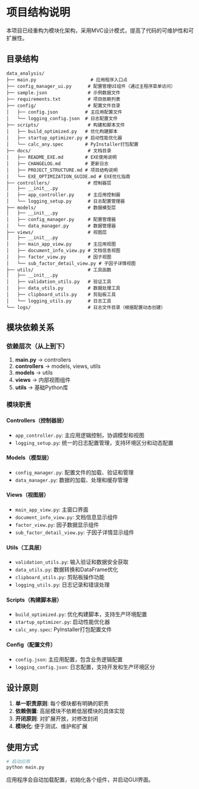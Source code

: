 # 项目结构说明

本项目已经重构为模块化架构，采用MVC设计模式，提高了代码的可维护性和可扩展性。

## 目录结构

```
data_analysis/
├── main.py                    # 应用程序入口点
├── config_manager_ui.py      # 配置管理UI组件（通过主程序菜单访问）
├── sample.json               # 示例数据文件
├── requirements.txt          # 项目依赖列表
├── config/                   # 配置文件目录
│   ├── config.json          # 主应用配置文件
│   └── logging_config.json  # 日志配置文件
├── scripts/                  # 构建和脚本文件
│   ├── build_optimized.py   # 优化构建脚本
│   ├── startup_optimizer.py # 启动性能优化器
│   └── calc_any.spec        # PyInstaller打包配置
├── docs/                     # 文档目录
│   ├── README_EXE.md        # EXE使用说明
│   ├── CHANGELOG.md         # 更新日志
│   ├── PROJECT_STRUCTURE.md # 项目结构说明
│   └── EXE_OPTIMIZATION_GUIDE.md # EXE优化指南
├── controllers/              # 控制器层
│   ├── __init__.py
│   ├── app_controller.py     # 主应用控制器
│   └── logging_setup.py      # 日志配置管理器
├── models/                   # 数据模型层
│   ├── __init__.py
│   ├── config_manager.py     # 配置管理器
│   └── data_manager.py       # 数据管理器
├── views/                    # 视图层
│   ├── __init__.py
│   ├── main_app_view.py      # 主应用视图
│   ├── document_info_view.py # 文档信息视图
│   ├── factor_view.py        # 因子视图
│   └── sub_factor_detail_view.py # 子因子详情视图
├── utils/                    # 工具函数
│   ├── __init__.py
│   ├── validation_utils.py   # 验证工具
│   ├── data_utils.py         # 数据处理工具
│   ├── clipboard_utils.py    # 剪贴板工具
│   └── logging_utils.py      # 日志工具
└── logs/                     # 日志文件目录（根据配置动态创建）
```

## 模块依赖关系

### 依赖层次（从上到下）
1. **main.py** → controllers
2. **controllers** → models, views, utils
3. **models** → utils
4. **views** → 内部视图组件
5. **utils** → 基础Python库

### 模块职责

#### Controllers（控制器层）
- `app_controller.py`: 主应用逻辑控制，协调模型和视图
- `logging_setup.py`: 统一的日志配置管理，支持环境区分和动态配置

#### Models（模型层）
- `config_manager.py`: 配置文件的加载、验证和管理
- `data_manager.py`: 数据的加载、处理和缓存管理

#### Views（视图层）
- `main_app_view.py`: 主窗口界面
- `document_info_view.py`: 文档信息显示组件
- `factor_view.py`: 因子数据显示组件
- `sub_factor_detail_view.py`: 子因子详情显示组件

#### Utils（工具层）
- `validation_utils.py`: 输入验证和数据安全获取
- `data_utils.py`: 数据转换和DataFrame优化
- `clipboard_utils.py`: 剪贴板操作功能
- `logging_utils.py`: 日志记录和错误处理

#### Scripts（构建脚本层）
- `build_optimized.py`: 优化构建脚本，支持生产环境配置
- `startup_optimizer.py`: 启动性能优化器
- `calc_any.spec`: PyInstaller打包配置文件

#### Config（配置文件）
- `config.json`: 主应用配置，包含业务逻辑配置
- `logging_config.json`: 日志配置，支持开发和生产环境区分

## 设计原则

1. **单一职责原则**: 每个模块都有明确的职责
2. **依赖倒置**: 高层模块不依赖低层模块的具体实现
3. **开闭原则**: 对扩展开放，对修改封闭
4. **模块化**: 便于测试、维护和扩展

## 使用方式

```python
# 启动应用
python main.py
```

应用程序会自动加载配置，初始化各个组件，并启动GUI界面。